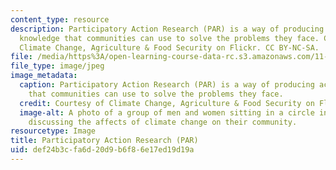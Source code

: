 ```yaml
---
content_type: resource
description: Participatory Action Research (PAR) is a way of producing actionable
  knowledge that communities can use to solve the problems they face. Courtesy of
  Climate Change, Agriculture & Food Security on Flickr. CC BY-NC-SA.
file: /media/https%3A/open-learning-course-data-rc.s3.amazonaws.com/11-237-practice-of-participatory-action-research-par-spring-2016/def24b3cfa6d20d9b6f86e17ed19d19a_11-237s16.jpg
file_type: image/jpeg
image_metadata:
  caption: Participatory Action Research (PAR) is a way of producing actionable knowledge
    that communities can use to solve the problems they face.
  credit: Courtesy of Climate Change, Agriculture & Food Security on Flickr. CC BY-NC-SA.
  image-alt: A photo of a group of men and women sitting in a circle in Western Kenya,
    discussing the affects of climate change on their community.
resourcetype: Image
title: Participatory Action Research (PAR)
uid: def24b3c-fa6d-20d9-b6f8-6e17ed19d19a
---
```

